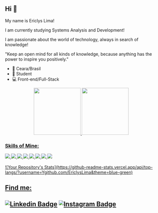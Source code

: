 ## Hi 👋

My name is Ericlys Lima!

I am currently studying Systems Analysis and Development!

I am passionate about the world of technology, always in search of knowledge!

"Keep an open mind for all kinds of knowledge, because anything has the power to inspire you positively."

- 📌 Ceara/Brasil
- 📖 Student
- 💻 Front-end/Full-Stack

<div align="center">
  <a href="https://github.com/EriclysLima">
  <img height="155em" src="https://github-readme-stats.vercel.app/api?username=EriclysLima&show_icons=true&theme=github_dark&include_all_commits=true&count_private=true"/>
  <img height="155em" src="https://github-readme-stats.vercel.app/api/top-langs/?username=EriclysLima&layout=compact&langs_count=7&theme=github_dark"/>
</div>
  
  <div>
        <h3>Skills of Mine:</h3>
        <img src="https://img.shields.io/badge/JavaScript-F7DF1E?style=for-the-badge&logo=javascript&logoColor=black">
        <img src="https://img.shields.io/badge/Node.js-43853D?style=for-the-badge&logo=node.js&logoColor=white">
        <img src="https://img.shields.io/badge/React-20232A?style=for-the-badge&logo=react&logoColor=61DAFB">
        <img src="https://img.shields.io/badge/jQuery-0769AD?style=for-the-badge&logo=jquery&logoColor=white">
        <img src="https://img.shields.io/badge/HTML5-E34F26?style=for-the-badge&logo=html5&logoColor=white">
        <img src="https://img.shields.io/badge/CSS3-1572B6?style=for-the-badge&logo=css3&logoColor=white">
        <img src="https://img.shields.io/badge/Sass-CC6699?style=for-the-badge&logo=sass&logoColor=white">
        <img src="https://img.shields.io/badge/Bootstrap-563D7C?style=for-the-badge&logo=bootstrap&logoColor=white">
    <br>
    <br>
    </div>
  ![Your Repository's Stats](https://github-readme-stats.vercel.app/api/top-langs/?username=Ygithub.com/EriclysLima&theme=blue-green)
  

<h2>Find me:<h2>
  
[![Linkedin Badge](https://img.shields.io/badge/-LinkedIn-blue?style=flat-square&logo=Linkedin&logoColor=white&link=https://www.linkedin.com/in/Ericlys-Lima/)](https://www.linkedin.com/in/Ericlys-Lima/) [![Instagram Badge](https://img.shields.io/badge/-Instagram-red?style=flat-square&logo=Instagram&logoColor=white&link=https://www.instagram.com/ericlys_lima_/)](https://www.instagram.com/ericlys_lima_/)
